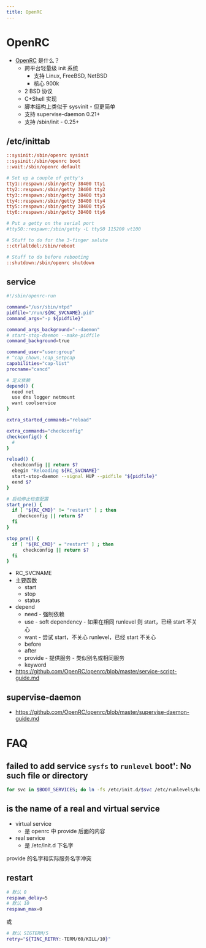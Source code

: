 ```yaml
---
title: OpenRC
---
```


# OpenRC

- [OpenRC](https://github.com/OpenRC/openrc) 是什么？
  - 跨平台轻量级 init 系统
    - 支持 Linux, FreeBSD, NetBSD
    - 核心 900k
  - 2 BSD 协议
  - C+Shell 实现
  - 脚本结构上类似于 sysvinit - 但更简单
  - 支持 supervise-daemon 0.21+
  - 支持 /sbin/init - 0.25+

## /etc/inittab

```ini
::sysinit:/sbin/openrc sysinit
::sysinit:/sbin/openrc boot
::wait:/sbin/openrc default

# Set up a couple of getty's
tty1::respawn:/sbin/getty 38400 tty1
tty2::respawn:/sbin/getty 38400 tty2
tty3::respawn:/sbin/getty 38400 tty3
tty4::respawn:/sbin/getty 38400 tty4
tty5::respawn:/sbin/getty 38400 tty5
tty6::respawn:/sbin/getty 38400 tty6

# Put a getty on the serial port
#ttyS0::respawn:/sbin/getty -L ttyS0 115200 vt100

# Stuff to do for the 3-finger salute
::ctrlaltdel:/sbin/reboot

# Stuff to do before rebooting
::shutdown:/sbin/openrc shutdown
```

## service

```sh
#!/sbin/openrc-run

command="/usr/sbin/ntpd"
pidfile="/run/${RC_SVCNAME}.pid"
command_args="-p ${pidfile}"

command_args_background="--daemon"
# start-stop-daemon --make-pidfile
command_background=true

command_user="user:group"
# ^cap_chown,!cap_setpcap
capabilities="cap-list"
procname="cancd"

# 定义依赖
depend() {
  need net
  use dns logger netmount
  want coolservice
}

extra_started_commands="reload"

extra_commands="checkconfig"
checkconfig() {
  #
}

reload() {
  checkconfig || return $?
  ebegin "Reloading ${RC_SVCNAME}"
  start-stop-daemon --signal HUP --pidfile "${pidfile}"
  eend $?
}

# 启动停止检查配置
start_pre() {
  if [ "${RC_CMD}" != "restart" ] ; then
    checkconfig || return $?
  fi
}

stop_pre() {
  if [ "${RC_CMD}" = "restart" ] ; then
      checkconfig || return $?
  fi
}
```

- RC_SVCNAME
- 主要函数
  - start
  - stop
  - status
- depend
  - need - 强制依赖
  - use - soft dependency - 如果在相同 runlevel 则 start，已经 start 不关心
  - want - 尝试 start，不关心 runlevel，已经 start 不关心
  - before
  - after
  - provide - 提供服务 - 类似别名或相同服务
  - keyword
- https://github.com/OpenRC/openrc/blob/master/service-script-guide.md

## supervise-daemon

- https://github.com/OpenRC/openrc/blob/master/supervise-daemon-guide.md

# FAQ

## failed to add service `sysfs` to `runlevel` boot': No such file or directory

```bash
for svc in $BOOT_SERVICES; do ln -fs /etc/init.d/$svc /etc/runlevels/boot; done
```

## is the name of a real and virtual service

- virtual service
  - 是 openrc 中 provide 后面的内容
- real service
  - 是 /etc/init.d 下名字

provide 的名字和实际服务名字冲突

## restart

```bash
# 默认 0
respawn_delay=5
# 默认 10
respawn_max=0
```

或

```bash
# 默认 SIGTERM/5
retry="${TINC_RETRY:-TERM/60/KILL/10}"
```
